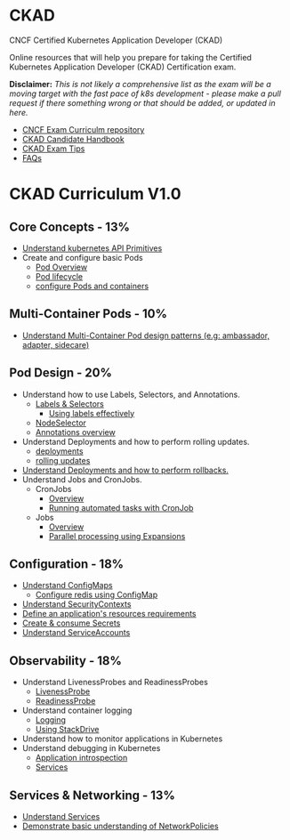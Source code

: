# CKAD
CNCF Certified Kubernetes Application Developer (CKAD)



Online resources that will help you prepare for taking the Certified Kubernetes Application Developer (CKAD) Certification exam.

**Disclaimer:** *This is not likely a comprehensive list as the exam will be a moving target with the fast pace of k8s development - please make a pull request if there something wrong or that should be added, or updated in here.*

* [CNCF Exam Curriculm repository](https://github.com/cncf/curriculum)
* [CKAD Candidate Handbook](https://www.cncf.io/certification/candidate-handbook)
* [CKAD Exam Tips](https://www2.thelinuxfoundation.org/ckad-tips)
* [FAQs](https://www.cncf.io/certification/expert/cka/faq/)


# CKAD Curriculum V1.0

## Core Concepts - 13%
* [Understand kubernetes API Primitives](https://kubernetes.io/docs/concepts/overview/kubernetes-api/)
* Create and configure basic Pods
  * [Pod Overview](https://kubernetes.io/docs/concepts/workloads/pods/pod-overview/)
  * [Pod lifecycle](https://kubernetes.io/docs/concepts/workloads/pods/pod-lifecycle/)
  * [configure Pods and containers](https://kubernetes.io/docs/tasks/configure-pod-container/)

## Multi-Container Pods - 10%
* [Understand Multi-Container Pod design patterns (e.g: ambassador, adapter, sidecare)](https://kubernetes.io/blog/2015/06/the-distributed-system-toolkit-patterns/)

## Pod Design - 20%
* Understand how to use Labels, Selectors, and Annotations.
  * [Labels & Selectors](https://kubernetes.io/docs/concepts/overview/working-with-objects/labels/)
    * [Using labels effectively](https://kubernetes.io/docs/concepts/cluster-administration/manage-deployment/#using-labels-effectively)
  * [NodeSelector](https://kubernetes.io/docs/concepts/configuration/assign-pod-node/)
  * [Annotations overview](https://kubernetes.io/docs/concepts/overview/working-with-objects/annotations/)
* Understand Deployments and how to perform rolling updates.
  * [deployments](https://kubernetes.io/docs/concepts/workloads/controllers/deployment/)
  * [rolling updates](https://kubernetes.io/docs/tutorials/kubernetes-basics/update-intro/)
* [Understand Deployments and how to perform rollbacks.]()
* Understand Jobs and CronJobs.
  * CronJobs
    * [Overview](https://kubernetes.io/docs/concepts/workloads/controllers/cron-jobs/)
    * [Running automated tasks with CronJob](https://kubernetes.io/docs/tasks/job/automated-tasks-with-cron-jobs/)
  * Jobs
    * [Overview](https://kubernetes.io/docs/concepts/workloads/controllers/jobs-run-to-completion/#job-patterns)
    * [Parallel processing using Expansions](https://kubernetes.io/docs/tasks/job/parallel-processing-expansion/)
## Configuration - 18%
* [Understand ConfigMaps](https://kubernetes.io/docs/tasks/configure-pod-container/configure-pod-configmap/)
  * [Configure redis using ConfigMap](https://kubernetes.io/docs/tutorials/configuration/configure-redis-using-configmap/)
* [Understand SecurityContexts](https://kubernetes.io/docs/tasks/configure-pod-container/security-context/)
* [Define an application's resources requirements](https://kubernetes.io/docs/concepts/configuration/manage-compute-resources-container/)
* [Create & consume Secrets](https://kubernetes.io/docs/concepts/configuration/secret/)
* [Understand ServiceAccounts](https://kubernetes.io/docs/tasks/configure-pod-container/configure-service-account/)

## Observability - 18%
* Understand LivenessProbes and ReadinessProbes
  * [LivenessProbe](https://kubernetes.io/docs/tasks/configure-pod-container/configure-liveness-readiness-probes/)
  * [ReadinessProbe](https://kubernetes.io/docs/tasks/configure-pod-container/configure-liveness-readiness-probes/#define-readiness-probes)
* Understand container logging
  * [Logging](https://kubernetes.io/docs/concepts/cluster-administration/logging/)
  * [Using StackDrive](https://kubernetes.io/docs/tasks/debug-application-cluster/logging-stackdriver/)
* Understand how to monitor applications in Kubernetes
* Understand debugging in Kubernetes
  * [Application introspection](https://kubernetes.io/docs/tasks/debug-application-cluster/debug-application-introspection/)
  * [Services](https://kubernetes.io/docs/tasks/debug-application-cluster/debug-service/)

## Services & Networking - 13%
* [Understand Services](https://kubernetes.io/docs/concepts/services-networking/service/)
* [Demonstrate basic understanding of NetworkPolicies](https://kubernetes.io/docs/concepts/services-networking/network-policies/)
